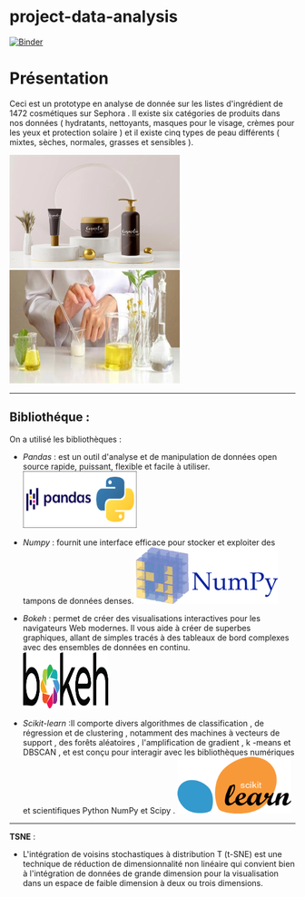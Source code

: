 # project-data-analysis
[![Binder](https://mybinder.org/badge_logo.svg)](https://mybinder.org/v2/gh/nakiagaddour/project-data-analysis/main?filepath=notebook.ipynb)

# Présentation 
<p>Ceci est un prototype en analyse de donnée sur les listes d'ingrédient de 1472 cosmétiques sur Sephora .  
Il existe six catégories de produits dans nos données ( hydratants, nettoyants, masques pour le visage, crèmes pour les yeux et protection solaire ) et il existe cinq types de peau différents ( mixtes, sèches, normales, grasses et sensibles ).</p>  
<img src="./src/cosm.webp" alt="" width="300" height="200"><img src="./src/ingredient.jpg" alt="" width="300" height="200" >

--------------------------------------------------------------------------------------------------------------------------------------------------

## Bibliothéque : 
On a utilisé les bibliothèques : 
 - *Pandas* :  est un outil d'analyse et de manipulation de données open source rapide, puissant, flexible et facile à utiliser.  
        <img src="./src/pandas.png" alt="" width="200" height="100">

 - *Numpy* : fournit une interface efficace pour stocker et exploiter des tampons de données denses.
        <img src="./src/numpy.png" alt="" width="250" height="100">

 - *Bokeh* : permet de créer des visualisations interactives pour les navigateurs Web modernes. Il vous aide à créer de superbes graphiques, allant de simples tracés à des tableaux de bord complexes avec des ensembles de données en continu.  
       <img src="./src/bokeh-logo.png" alt="" width="150" height="100">  

 -  *Scikit-learn*  :Il comporte divers algorithmes de classification , de régression et de clustering , notamment des machines à vecteurs de support , des forêts aléatoires , l'amplification de gradient , k -means et DBSCAN , et est conçu pour interagir avec les bibliothèques numériques et scientifiques Python NumPy et Scipy .
      <img src="./src/Scikit_learn.png" alt="" width="200" height="100">  

------------------

__TSNE__ : 

* L'intégration de voisins stochastiques à distribution T (t-SNE) est une technique de réduction de dimensionnalité non linéaire qui convient bien à l'intégration de données de grande dimension pour la visualisation dans un espace de faible dimension à deux ou trois dimensions.
<img src="">



  
  
  